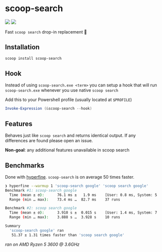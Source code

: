 # scoop-search

[![](https://goreportcard.com/badge/github.com/shilangyu/scoop-search)](https://goreportcard.com/report/github.com/shilangyu/scoop-search)
[![](https://github.com/shilangyu/scoop-search/workflows/ci/badge.svg)](https://github.com/shilangyu/scoop-search/actions)

Fast `scoop search` drop-in replacement 🚀

## Installation

```sh
scoop install scoop-search
```

## Hook

Instead of using `scoop-search.exe <term>` you can setup a hook that will run `scoop-search.exe` whenever you use native `scoop search`

Add this to your Powershell profile (usually located at `$PROFILE`)

```ps1
Invoke-Expression (&scoop-search --hook)
```

## Features

Behaves just like `scoop search` and returns identical output. If any differences are found please open an issue.

**Non-goal**: any additional features unavailable in scoop search

## Benchmarks

Done with [hyperfine](https://github.com/sharkdp/hyperfine). `scoop-search` is on average 50 times faster.

```sh
❯ hyperfine --warmup 1 'scoop-search google' 'scoop search google'
Benchmark #1: scoop-search google
  Time (mean ± σ):      76.1 ms ±   1.9 ms    [User: 0.8 ms, System: 5.8 ms]
  Range (min … max):    73.4 ms …  82.7 ms    37 runs

Benchmark #2: scoop search google
  Time (mean ± σ):      3.910 s ±  0.015 s    [User: 1.4 ms, System: 7.9 ms]
  Range (min … max):    3.888 s …  3.928 s    10 runs

Summary
  'scoop-search google' ran
   51.37 ± 1.31 times faster than 'scoop search google'
```

_ran on AMD Ryzen 5 3600 @ 3.6GHz_
